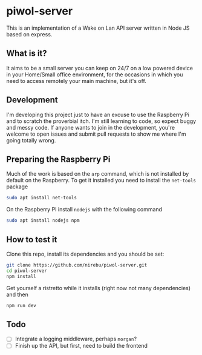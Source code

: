 # piwol-server

This is an implementation of a Wake on Lan API server written in Node JS based on express.

## What is it?

It aims to be a small server you can keep on 24/7 on a low powered device in your Home/Small office environment, for the occasions in which you need to access remotely your main machine, but it's off.

## Development

I'm developing this project just to have an excuse to use the Raspberry Pi and to scratch the proverbial itch. I'm still learning to code, so expect buggy and messy code. If anyone wants to join in the development, you're welcome to open issues and submit pull requests to show me where I'm going totally wrong.

## Preparing the Raspberry Pi

Much of the work is based on the `arp` command, which is not installed by default on the Raspberry. To get it installed you need to install the `net-tools` package

```bash
sudo apt install net-tools
```

On the Raspberry PI install `nodejs` with the following command

```bash
sudo apt install nodejs npm
```

## How to test it

Clone this repo, install its dependencies and you should be set:

```bash
git clone https://github.com/nirebu/piwol-server.git
cd piwol-server
npm install
```

Get yourself a ristretto while it installs (right now not many dependencies) and then

```bash
npm run dev
```

## Todo

- [ ] Integrate a logging middleware, perhaps `morgan`?
- [ ] Finish up the API, but first, need to build the frontend